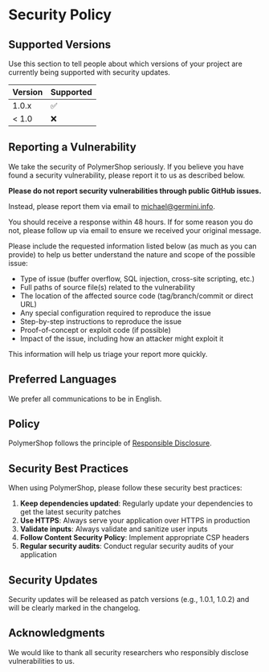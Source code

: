 # Security Policy

## Supported Versions

Use this section to tell people about which versions of your project are currently being supported with security updates.

| Version | Supported          |
| ------- | ------------------ |
| 1.0.x   | :white_check_mark: |
| < 1.0   | :x:                |

## Reporting a Vulnerability

We take the security of PolymerShop seriously. If you believe you have found a security vulnerability, please report it to us as described below.

**Please do not report security vulnerabilities through public GitHub issues.**

Instead, please report them via email to [michael@germini.info](mailto:michael@germini.info).

You should receive a response within 48 hours. If for some reason you do not, please follow up via email to ensure we received your original message.

Please include the requested information listed below (as much as you can provide) to help us better understand the nature and scope of the possible issue:

- Type of issue (buffer overflow, SQL injection, cross-site scripting, etc.)
- Full paths of source file(s) related to the vulnerability
- The location of the affected source code (tag/branch/commit or direct URL)
- Any special configuration required to reproduce the issue
- Step-by-step instructions to reproduce the issue
- Proof-of-concept or exploit code (if possible)
- Impact of the issue, including how an attacker might exploit it

This information will help us triage your report more quickly.

## Preferred Languages

We prefer all communications to be in English.

## Policy

PolymerShop follows the principle of [Responsible Disclosure](https://en.wikipedia.org/wiki/Responsible_disclosure).

## Security Best Practices

When using PolymerShop, please follow these security best practices:

1. **Keep dependencies updated**: Regularly update your dependencies to get the latest security patches
2. **Use HTTPS**: Always serve your application over HTTPS in production
3. **Validate inputs**: Always validate and sanitize user inputs
4. **Follow Content Security Policy**: Implement appropriate CSP headers
5. **Regular security audits**: Conduct regular security audits of your application

## Security Updates

Security updates will be released as patch versions (e.g., 1.0.1, 1.0.2) and will be clearly marked in the changelog.

## Acknowledgments

We would like to thank all security researchers who responsibly disclose vulnerabilities to us.
